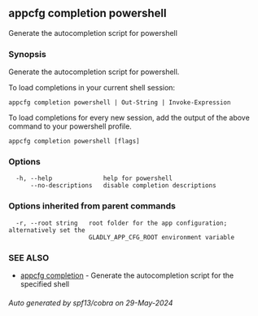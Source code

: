 ## appcfg completion powershell

Generate the autocompletion script for powershell

### Synopsis

Generate the autocompletion script for powershell.

To load completions in your current shell session:

	appcfg completion powershell | Out-String | Invoke-Expression

To load completions for every new session, add the output of the above command
to your powershell profile.


```
appcfg completion powershell [flags]
```

### Options

```
  -h, --help              help for powershell
      --no-descriptions   disable completion descriptions
```

### Options inherited from parent commands

```
  -r, --root string   root folder for the app configuration; alternatively set the
                      GLADLY_APP_CFG_ROOT environment variable
```

### SEE ALSO

* [appcfg completion](appcfg_completion.md)	 - Generate the autocompletion script for the specified shell

###### Auto generated by spf13/cobra on 29-May-2024
